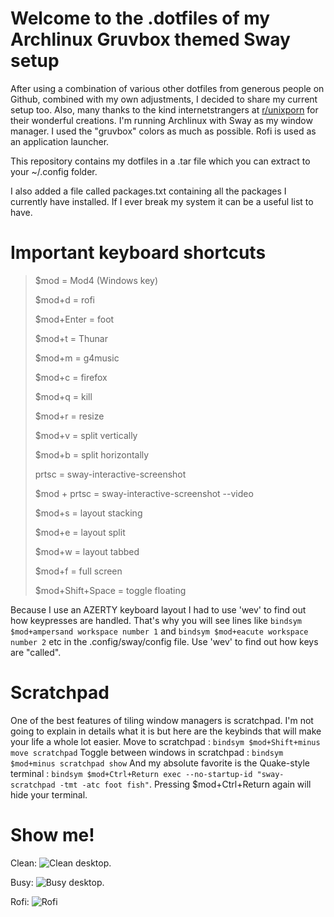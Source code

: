 # Welcome to the .dotfiles of my Archlinux Gruvbox themed Sway setup

After using a combination of various other dotfiles from generous people on Github, combined with my own adjustments, I decided to share my current setup too. Also, many thanks to the kind internetstrangers at <A HREF="https://www.reddit.com/r/unixporn/">r/unixporn</A> for their wonderful creations.
I'm running Archlinux with Sway as my window manager. I used the "gruvbox" colors as much as possible.  Rofi is used as an application launcher.

This repository contains my dotfiles in a .tar file which you can extract to your ~/.config folder.

I also added a file called packages.txt containing all the packages I currently have installed.  If I ever break my system it can be a useful list to have.

# Important keyboard shortcuts
> $mod = Mod4 (Windows key)
> 
> $mod+d = rofi
> 
> $mod+Enter = foot
> 
> $mod+t = Thunar
> 
> $mod+m = g4music
>
> $mod+c = firefox
> 
> $mod+q = kill
> 
> $mod+r = resize
> 
> $mod+v = split vertically
> 
> $mod+b = split horizontally
>
> prtsc = sway-interactive-screenshot
>
> $mod + prtsc = sway-interactive-screenshot --video
>
> $mod+s = layout stacking
>
> $mod+e = layout split
>
> $mod+w = layout tabbed
>
> $mod+f = full screen
>
> $mod+Shift+Space = toggle floating

Because I use an AZERTY keyboard layout I had to use 'wev' to find out how keypresses are handled.  That's why you will see lines like ```bindsym $mod+ampersand workspace number 1``` and ```bindsym $mod+eacute workspace number 2``` etc in the .config/sway/config file.
Use 'wev' to find out how keys are "called".

# Scratchpad
One of the best features of tiling window managers is scratchpad.  I'm not going to explain in details what it is but here are the keybinds that will make your life a whole lot easier.
Move to scratchpad : ```bindsym $mod+Shift+minus move scratchpad```
Toggle between windows in scratchpad : ```bindsym $mod+minus scratchpad show```
And my absolute favorite is the Quake-style terminal : ```bindsym $mod+Ctrl+Return exec --no-startup-id "sway-scratchpad -tmt -atc foot fish"```. Pressing $mod+Ctrl+Return again will hide your terminal.  

# Show me!
Clean:
![Clean desktop.](https://github.com/himselfish/dotfiles/blob/main/desktop_clean.png)

Busy:
![Busy desktop.](https://github.com/himselfish/dotfiles/blob/main/desktop_fake_busy.png)

Rofi:
![Rofi](https://github.com/himselfish/dotfiles/blob/main/desktop_rofi.png)
